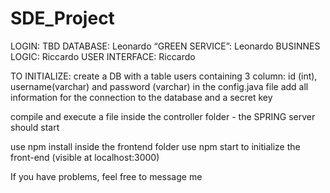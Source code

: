 # SDE_Project

LOGIN: TBD
DATABASE: Leonardo
“GREEN SERVICE”: Leonardo
BUSINNES LOGIC: Riccardo
USER INTERFACE: Riccardo

TO INITIALIZE:
create a DB with a table users containing 3 column: id (int), username(varchar) and password (varchar)
in the config.java file add all information for the connection to the database and a secret key

compile and execute a file inside the controller folder - the SPRING server should start

use npm install inside the frontend folder
use npm start to initialize the front-end (visible at localhost:3000)

If you have problems, feel free to message me
